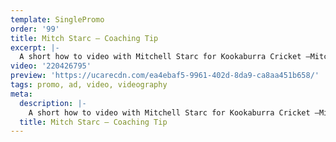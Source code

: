 ```yaml
---
template: SinglePromo
order: '99'
title: Mitch Starc – Coaching Tip
excerpt: |-
  A short how to video with Mitchell Starc for Kookaburra Cricket –Mitchell Starc is a promising fast bowlers, a tall left-armer, he generates plenty of pace and bounce, and also possesses the ability to bring the ball back into the right-hander. Watch this video to learn some of Mitchell Starc’s Bowling tips.
video: '220426795'
preview: 'https://ucarecdn.com/ea4ebaf5-9961-402d-8da9-ca8aa451b658/'
tags: promo, ad, video, videography
meta:
  description: |-
    A short how to video with Mitchell Starc for Kookaburra Cricket –Mitchell Starc is a promising fast bowlers, a tall left-armer, he generates plenty of pace and bounce, and also possesses the ability to bring the ball back into the right-hander. Watch this video to learn some of Mitchell Starc’s Bowling tips.
  title: Mitch Starc – Coaching Tip
---
```

